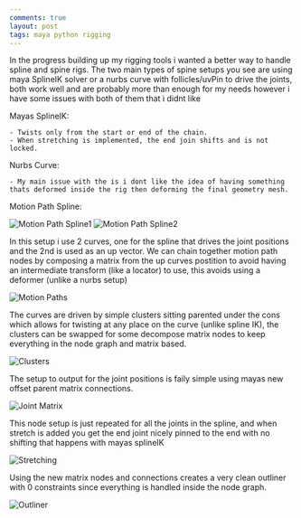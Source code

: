 ```yaml
---
comments: true
layout: post
tags: maya python rigging
---
```


In the progress building up my rigging tools i wanted a better way to handle spline and spine rigs.
The two main types of spine setups you see are using maya SplineIK solver or a nurbs curve with follicles/uvPin to drive the joints, both work well and are probably more than enough for my needs however i have some issues with both of them that i didnt like

Mayas SplineIK:

    - Twists only from the start or end of the chain.
    - When stretching is implemented, the end join shifts and is not locked.

Nurbs Curve:

    - My main issue with the is i dont like the idea of having something thats deformed inside the rig then deforming the final geometry mesh.


Motion Path Spline:

![Motion Path Spline1](/assets/images/motion_path_matrix_spline/01.png)
![Motion Path Spline2](/assets/images/motion_path_matrix_spline/05.png)

In this setup i use 2 curves, one for the spline that drives the joint positions and the 2nd is used as an up vector.
We can chain together motion path nodes by composing a matrix from the up curves postition to avoid having an intermediate transform (like a locator) to use, this avoids using a deformer (unlike a nurbs setup)

![Motion Paths](/assets/images/motion_path_matrix_spline/02.png)

The curves are driven by simple clusters sitting parented under the cons which allows for twisting at any place on the curve (unlike spline IK), the clusters can be swapped for some decompose matrix nodes to keep everything in the node graph and matrix based.

![Clusters](/assets/images/motion_path_matrix_spline/03.png)

The setup to output for the joint positions is faily simple using mayas new offset parent matrix connections.

![Joint Matrix](/assets/images/motion_path_matrix_spline/04.png)

This node setup is just repeated for all the joints in the spline, and when stretch is added you get the end joint nicely pinned to the end with no shifting that happens with mayas splineIK

![Stretching](/assets/images/motion_path_matrix_spline/06.png)

Using the new matrix nodes and connections creates a very clean outliner with 0 constraints since everything is handled inside the node graph.

![Outliner](/assets/images/motion_path_matrix_spline/07.png)